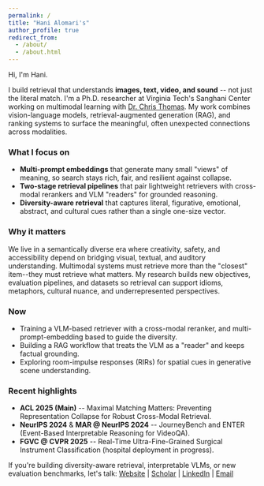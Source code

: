 ```yaml
---
permalink: /
title: "Hani Alomari's"
author_profile: true
redirect_from: 
  - /about/
  - /about.html
---
```

Hi, I'm Hani.

I build retrieval that understands **images, text, video, and sound** -- not just the literal match. I'm a Ph.D. researcher at Virginia Tech's Sanghani Center working on multimodal learning with [Dr. Chris Thomas](https://people.cs.vt.edu/chris/). My work combines vision-language models, retrieval-augmented generation (RAG), and ranking systems to surface the meaningful, often unexpected connections across modalities.

### What I focus on
- **Multi-prompt embeddings** that generate many small "views" of meaning, so search stays rich, fair, and resilient against collapse.  
- **Two-stage retrieval pipelines** that pair lightweight retrievers with cross-modal rerankers and VLM "readers" for grounded reasoning.  
- **Diversity-aware retrieval** that captures literal, figurative, emotional, abstract, and cultural cues rather than a single one-size vector.

### Why it matters
We live in a semantically diverse era where creativity, safety, and accessibility depend on bridging visual, textual, and auditory understanding. Multimodal systems must retrieve more than the "closest" item--they must retrieve what matters. My research builds new objectives, evaluation pipelines, and datasets so retrieval can support idioms, metaphors, cultural nuance, and underrepresented perspectives.

### Now
- Training a VLM-based retriever with a cross-modal reranker, and multi-prompt-embedding based to guide the diversity.   
- Building a RAG workflow that treats the VLM as a "reader" and keeps factual grounding.  
- Exploring room-impulse responses (RIRs) for spatial cues in generative scene understanding.

### Recent highlights
- **ACL 2025 (Main)** -- Maximal Matching Matters: Preventing Representation Collapse for Robust Cross-Modal Retrieval.  
- **NeurIPS 2024** & **MAR @ NeurIPS 2024** -- JourneyBench and ENTER (Event-Based Interpretable Reasoning for VideoQA).  
- **FGVC @ CVPR 2025** -- Real-Time Ultra-Fine-Grained Surgical Instrument Classification (hospital deployment in progress).

If you're building diversity-aware retrieval, interpretable VLMs, or new evaluation benchmarks, let's talk: [Website](https://hanialomari.github.io/) | [Scholar](https://scholar.google.com/citations?user=Ft_qTcwAAAAJ&hl=en) | [LinkedIn](https://www.linkedin.com/in/hanialomari/) | [Email](mailto:hani@vt.edu)
